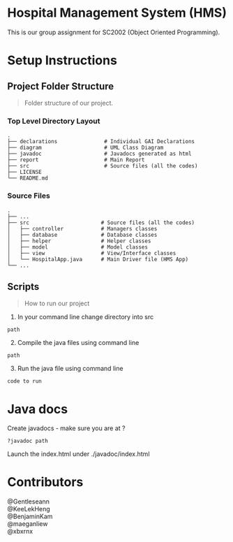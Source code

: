 # Hospital Management System (HMS)
This is our group assignment for SC2002 (Object Oriented Programming).

# Setup Instructions
## Project Folder Structure
> Folder structure of our project.

### Top Level Directory Layout
```
.
├── declarations               # Individual GAI Declarations
├── diagram                    # UML Class Diagram
├── javadoc                    # Javadocs generated as html
├── report                     # Main Report
├── src                        # Source files (all the codes)
├── LICENSE
└── README.md
```
### Source Files
```
.
├── ...
├── src                       # Source files (all the codes)
│   ├── controller            # Managers classes
│   ├── database              # Database classes
│   ├── helper                # Helper classes
│   ├── model                 # Model classes
│   ├── view                  # View/Interface classes
│   └── HospitalApp.java      # Main Driver file (HMS App)
└── ...
```

## Scripts
> How to run our project
1. In your command line change directory into src  
```
path
```  
2. Compile the java files using command line
```
path
```  
3. Run the java file using command line
```
code to run
```

# Java docs
Create javadocs - make sure you are at ?  
```
?javadoc path
```  
Launch the index.html under ./javadoc/index.html  

# Contributors
@Gentleseann  
@KeeLekHeng  
@BenjaminKam  
@maeganliew  
@xbxrnx  
